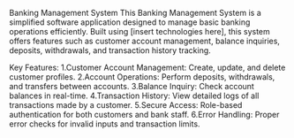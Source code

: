 Banking Management System
This Banking Management System is a simplified software application designed to manage basic banking operations efficiently. Built using [insert technologies here], this system offers features such as customer account management, balance inquiries, deposits, withdrawals, and transaction history tracking.

Key Features:
1.Customer Account Management: Create, update, and delete customer profiles.
2.Account Operations: Perform deposits, withdrawals, and transfers between accounts.
3.Balance Inquiry: Check account balances in real-time.
4.Transaction History: View detailed logs of all transactions made by a customer.
5.Secure Access: Role-based authentication for both customers and bank staff.
6.Error Handling: Proper error checks for invalid inputs and transaction limits.
